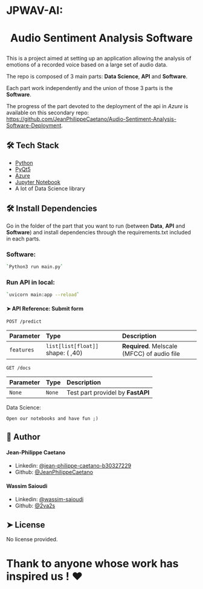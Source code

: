 # JPWAV-AI: 



# <p align="center">Audio Sentiment Analysis Software</p>
  
This is a project aimed at setting up an application allowing the analysis of emotions of a recorded voice based on a large set of audio data.

The repo is composed of 3 main parts: **Data Science**, **API** and **Software**.

Each part work independently and the union of those 3 parts is the **Software**.

The progress of the part devoted to the deployment of the api in *Azure* is available on this secondary repo: https://github.com/JeanPhilippeCaetano/Audio-Sentiment-Analysis-Software-Deployment.

## 🛠️ Tech Stack
- [Python](https://www.python.org/)
- [PyQt5](https://www.qt.io/qt-for-python/)
- [Azure](https://azure.microsoft.com/)
- [Jupyter Notebook](https://jupyter.org/)
- A lot of Data Science library 
    


## 🛠️ Install Dependencies
Go in the folder of the part that you want to run (between **Data**, **API** and **Software**) and install dependencies through the requirements.txt included in each parts.

### Software:
```bash
`Python3 run main.py`
```
### Run API in local:
```bash
`uvicorn main:app --reload`
```
#### ➤ API Reference: Submit form
```http
POST /predict
```
| Parameter | Type     | Description                |
| :-------- | :------- | :------------------------- |
| `features`   | `list[list[float]]`  shape: ( ,40)   | **Required**. Melscale (MFCC) of audio file |
```http
GET /docs
```
| Parameter | Type     | Description                |
| :-------- | :------- | :------------------------- |
| `None`   | `None` | Test part providel by **FastAPI**|



Data Science:

`Open our notebooks and have fun ;)`







## 🙇 Author
#### Jean-Philippe Caetano
- Linkedin: [@jean-philippe-caetano-b30327229](https://www.linkedin.com/in/jean-philippe-caetano-b30327229/)
- Github: [@JeanPhilippeCaetano](https://github.com/JeanPhilippeCaetano)
#### Wassim Saioudi
- Linkedin: [@wassim-saioudi](https://www.linkedin.com/in/wassim-saioudi)
- Github: [@2va2s](https://github.com/2va2s)
    

## ➤ License
No license provided.

# Thank to anyone whose work has inspired us ! ❤       
